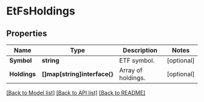 # EtFsHoldings

## Properties

Name | Type | Description | Notes
------------ | ------------- | ------------- | -------------
**Symbol** | **string** | ETF symbol. | [optional] 
**Holdings** | **[]map[string]interface{}** | Array of holdings. | [optional] 

[[Back to Model list]](../README.md#documentation-for-models) [[Back to API list]](../README.md#documentation-for-api-endpoints) [[Back to README]](../README.md)


